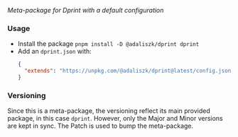 _Meta-package for Dprint with a default configuration_

### Usage

- Install the package `pnpm install -D @adaliszk/dprint dprint`
- Add an `dprint.json` with:
  ```json
  {
    "extends": "https://unpkg.com/@adaliszk/dprint@latest/config.json"
  }
  ```

### Versioning

Since this is a meta-package, the versioning reflect its main provided package, in this case `dprint`.
However, only the Major and Minor versions are kept in sync. The Patch is used to bump the
meta-package.
